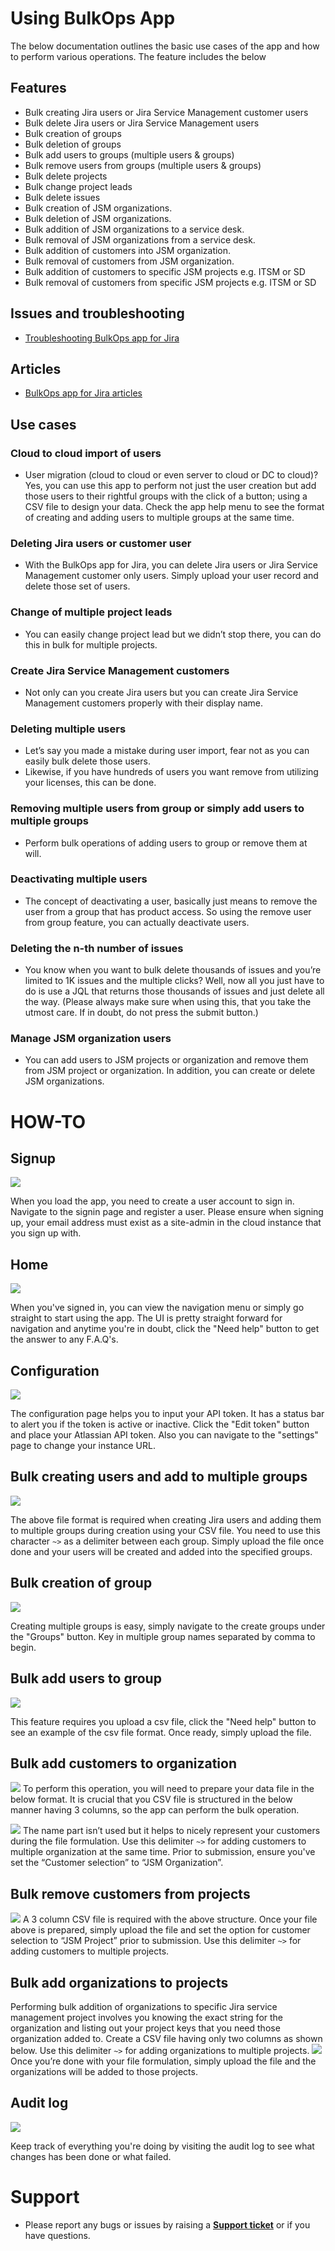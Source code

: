 # Using BulkOps App
The below documentation outlines the basic use cases of the app and how to perform various operations. The feature includes the below

## Features
* Bulk creating Jira users or Jira Service Management customer users
* Bulk delete Jira users or Jira Service Management users
* Bulk creation of groups
* Bulk deletion of groups
* Bulk add users to groups (multiple users & groups)
* Bulk remove users from groups (multiple users & groups)
* Bulk delete projects
* Bulk change project leads
* Bulk delete issues 
* Bulk creation of JSM organizations.
* Bulk deletion of JSM organizations.
* Bulk addition of JSM organizations to a service desk.
* Bulk removal of JSM organizations from a service desk.
* Bulk addition of customers into JSM organization.
* Bulk removal of customers from JSM organization.
* Bulk addition of customers to specific JSM projects e.g. ITSM or SD
* Bulk removal of customers from specific JSM projects e.g. ITSM or SD

## Issues and troubleshooting
* [Troubleshooting BulkOps app for Jira](https://github.com/princenyeche/BOP/wiki/Troubleshooting-BulkOps-app-for-Jira)

## Articles 
* [BulkOps app for Jira articles](https://github.com/princenyeche/BOP/wiki/Articles-on-BulkOps-app-for-Jira)

## Use cases
### Cloud to cloud import of users
* User migration (cloud to cloud or even server to cloud or DC to cloud)? Yes, you can use this app to perform not just the user creation but add those users to their rightful groups with the click of a button; using a CSV file to design your data. Check the app help menu to see the format of creating and adding users to multiple groups at the same time.

### Deleting Jira users or customer user
* With the BulkOps app for Jira, you can delete Jira users or Jira Service Management customer only users. Simply upload your user record and delete those set of users.

### Change of multiple project leads
* You can easily change project lead but we didn’t stop there, you can do this in bulk for multiple projects.

### Create Jira Service Management customers
* Not only can you create Jira users but you can create Jira Service Management customers properly with their display name.

### Deleting multiple users
* Let’s say you made a mistake during user import, fear not as you can easily bulk delete those users.
* Likewise, if you have hundreds of users you want remove from utilizing your licenses, this can be done.

### Removing multiple users from group or simply add users to multiple groups
* Perform bulk operations of adding users to group or remove them at will.

### Deactivating multiple users
* The concept of deactivating a user, basically just means to remove the user from a group that has product access. So using the remove user from group feature, you can actually deactivate users.

### Deleting the n-th number of issues
* You know when you want to bulk delete thousands of issues and you’re limited to 1K issues and the multiple clicks? Well, now all you just have to do is use a JQL that returns those thousands of issues and just delete all the way. (Please always make sure when using this, that you take the utmost care. If in doubt, do not press the submit button.)

### Manage JSM organization users
* You can add users to JSM projects or organization and remove them from JSM project or organization. In addition, you can create or delete JSM organizations.


# HOW-TO
## Signup
![](https://github.com/princenyeche/BOP/blob/master/img/signup.png)

When you load the app, you need to create a user account to sign in. Navigate to the signin page and register a user. Please ensure when signing up, your email address must exist as a site-admin in the cloud instance that you sign up with. 

## Home 
![](https://github.com/princenyeche/BOP/blob/master/img/home_screen.png)

When you've signed in, you can view the navigation menu or simply go straight to start using the app. The UI is pretty straight forward for navigation and anytime you're in doubt, click the "Need help" button to get the answer to any F.A.Q's.

## Configuration
![](https://github.com/princenyeche/BOP/blob/master/img/config_screen.png)

The configuration page helps you to input your API token. It has a status bar to alert you if the token is active or inactive. Click the "Edit token" button and place your Atlassian API token. Also you can navigate to the "settings" page to change your instance URL.

## Bulk creating users and add to multiple groups
![](https://github.com/princenyeche/BOP/blob/master/img/create_add_group.png)

The above file format is required when creating Jira users and adding them to multiple groups during creation using your CSV file. You need to use this character `~>` as a delimiter between each group. Simply upload the file once done and your users will be created and added into the specified groups.

## Bulk creation of group
![](https://github.com/princenyeche/BOP/blob/master/img/bulk_create_groups.png)

Creating multiple groups is easy, simply navigate to the create groups under the "Groups" button. Key in multiple group names separated by comma to begin.

## Bulk add users to group
![](https://github.com/princenyeche/BOP/blob/master/img/bulk_add_users_to_groups.png)

This feature requires you upload a csv file, click the "Need help" button to see an example of the csv file format. Once ready, simply upload the file.

## Bulk add customers to organization
![](https://github.com/princenyeche/BOP/blob/master/img/add-customers.png)
To perform this operation, you will need to prepare your data file in the below format. It is crucial that you CSV file is structured in the below manner having 3 columns, so the app can perform the bulk operation. 

![](https://github.com/princenyeche/BOP/blob/master/img/customer_organization.png)
The name part isn’t used but it helps to nicely represent your customers during the file formulation. Use this delimiter `~>` for adding customers to multiple organization at the same time. Prior to submission, ensure you've set the “Customer selection” to “JSM Organization”.

## Bulk remove customers from projects
![](https://github.com/princenyeche/BOP/blob/master/img/customer_project.png)
A 3 column CSV file is required with the above structure. Once your file above is prepared, simply upload the file and set the option for customer selection to “JSM Project” prior to submission. Use this delimiter `~>` for adding customers to multiple projects.

## Bulk add organizations to projects
Performing bulk addition of organizations to specific Jira service management project involves you knowing the exact string for the organization and listing out your project keys that you need those organization added to. Create a CSV file having only two columns as shown below. Use this delimiter `~>` for adding organizations to multiple projects.
![](https://github.com/princenyeche/BOP/blob/master/img/organization_project.png)
Once you’re done with your file formulation, simply upload the file and the organizations will be added to those projects. 

## Audit log
![](https://github.com/princenyeche/BOP/blob/master/img/audit_log.png)

Keep track of everything you're doing by visiting the audit log to see what changes has been done or what failed.


# Support
* Please report any bugs or issues by raising a **[Support ticket](https://elfapp.website/support)** or if you have questions.
